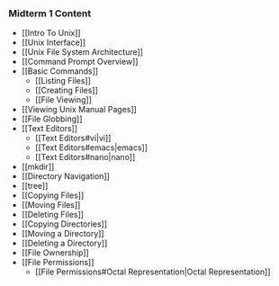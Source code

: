 ### Midterm 1 Content
- [[Intro To Unix]]
- [[Unix Interface]]
- [[Unix File System Architecture]]
- [[Command Prompt Overview]]
- [[Basic Commands]]
	- [[Listing Files]]
	- [[Creating Files]]
	- [[File Viewing]]
- [[Viewing Unix Manual Pages]]
- [[File Globbing]]
- [[Text Editors]]
	- [[Text Editors#vi|vi]]
	- [[Text Editors#emacs|emacs]]
	- [[Text Editors#nano|nano]]
- [[mkdir]]
- [[Directory Navigation]]
- [[tree]]
- [[Copying Files]]
- [[Moving Files]]
- [[Deleting Files]]
- [[Copying Directories]]
- [[Moving a Directory]]
- [[Deleting a Directory]]
- [[File Ownership]]
- [[File Permissions]]
	- [[File Permissions#Octal Representation|Octal Representation]]